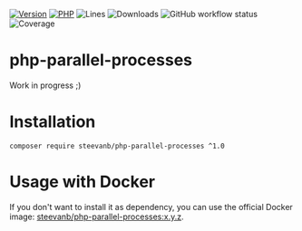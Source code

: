 [![Version](https://img.shields.io/badge/version-1.0.0-blueviolet.svg)](https://github.com/steevanb/php-parallel-processes/tree/1.0.0)
[![PHP](https://img.shields.io/badge/php-^8.1-blue.svg)](https://php.net)
![Lines](https://img.shields.io/badge/code%20lines-6,104-blue.svg)
![Downloads](https://poser.pugx.org/steevanb/php-parallel-processes/downloads)
![GitHub workflow status](https://img.shields.io/github/actions/workflow/status/steevanb/php-parallel-processes/ci.yml?branch=master)
![Coverage](https://img.shields.io/badge/coverage-46%25-success.svg)

# php-parallel-processes

Work in progress ;)

# Installation

```
composer require steevanb/php-parallel-processes ^1.0
```

# Usage with Docker

If you don't want to install it as dependency, you can use the official Docker image: 
[steevanb/php-parallel-processes:x.y.z](https://hub.docker.com/r/steevanb/php-parallel-processes/tags).

